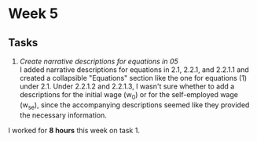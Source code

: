 # Week 5
## Tasks
1. *Create narrative descriptions for equations in 05*  
I added narrative descriptions for equations in 2.1, 2.2.1, and 2.2.1.1 and created a collapsible "Equations" section like the one for equations (1) under 2.1. Under 2.2.1.2 and 2.2.1.3, I wasn't sure whether to add a descriptions for the initial wage (w<sub>0</sub>) or for the self-employed wage (w<sub>se</sub>), since the accompanying descriptions seemed like they provided the necessary information.

I worked for **8 hours** this week on task 1.
